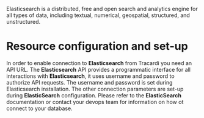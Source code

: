 Elasticsearch is a distributed, free and open search and analytics engine for all types of data, including textual,
numerical, geospatial, structured, and unstructured.

# Resource configuration and set-up

In order to enable connection to __Elasticsearch__ from Tracardi you need an API URL. The __Elasticsearch__ API provides
a programmatic interface for all interactions with __Elasticsearch__, it uses username and password to authorize API
requests. The username and password is set during Elasticsearch installation. The other connection parameters are 
set-up during __ElasticSearch__ configuration. Please refer to the __ElasticSearch__ documentation  or contact your
devops team for information on how ot connect to your database. 
